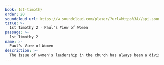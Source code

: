 ```yaml
---
book: 1st-timothy
order: 20
soundcloud_url: https://w.soundcloud.com/player/?url=https%3A//api.soundcloud.com/tracks/
title: >-
  1st Timothy 2 - Paul's View of Women
passage: >-
  1st Timothy 2
name: >-
  Paul's View of Women
description: >-
  The issue of women's leadership in the church has always been a divisive problem. Paul speaks to the issue from a first century standpoint. Pastor Art addresses the issue from a 21st century perspective.
---
```


